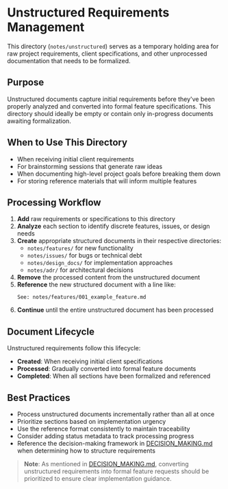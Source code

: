 # Unstructured Requirements Management

This directory (`notes/unstructured`) serves as a temporary holding area for raw project requirements, client specifications, and other unprocessed documentation that needs to be formalized.

## Purpose

Unstructured documents capture initial requirements before they've been properly analyzed and converted into formal feature specifications. This directory should ideally be empty or contain only in-progress documents awaiting formalization.

## When to Use This Directory

- When receiving initial client requirements
- For brainstorming sessions that generate raw ideas
- When documenting high-level project goals before breaking them down
- For storing reference materials that will inform multiple features

## Processing Workflow

1. **Add** raw requirements or specifications to this directory
2. **Analyze** each section to identify discrete features, issues, or design needs
3. **Create** appropriate structured documents in their respective directories:
   - `notes/features/` for new functionality
   - `notes/issues/` for bugs or technical debt
   - `notes/design_docs/` for implementation approaches
   - `notes/adr/` for architectural decisions
4. **Remove** the processed content from the unstructured document
5. **Reference** the new structured document with a line like:
   ```
   See: notes/features/001_example_feature.md
   ```
6. **Continue** until the entire unstructured document has been processed

## Document Lifecycle

Unstructured requirements follow this lifecycle:

- **Created**: When receiving initial client specifications
- **Processed**: Gradually converted into formal feature documents
- **Completed**: When all sections have been formalized and referenced

## Best Practices

- Process unstructured documents incrementally rather than all at once
- Prioritize sections based on implementation urgency
- Use the reference format consistently to maintain traceability
- Consider adding status metadata to track processing progress
- Reference the decision-making framework in [DECISION_MAKING.md](../guidelines/DECISION_MAKING.md) when determining how to structure requirements

> **Note**: As mentioned in [DECISION_MAKING.md](../guidelines/DECISION_MAKING.md), converting unstructured requirements into formal feature requests should be prioritized to ensure clear implementation guidance.

